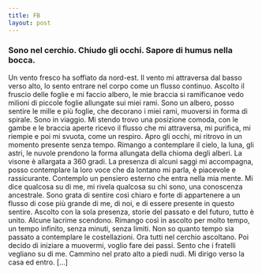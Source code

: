 ```yaml
---
title: FB
layout: post
---
```

### Sono nel cerchio. Chiudo gli occhi. Sapore di humus nella bocca.
Un vento fresco ha soffiato da nord-est.  Il vento mi attraversa dal basso verso alto, lo sento entrare nel corpo come un flusso continuo. Ascolto il fruscio delle foglie e mi faccio albero, le mie braccia si ramificanoe vedo milioni di piccole foglie  allungate sui miei rami. Sono un albero, posso sentire le mille e più foglie, che decorano i miei rami,  muoversi in forma di spirale. Sono in viaggio. Mi stendo trovo una posizione comoda, con le gambe e le  braccia aperte ricevo il flusso che mi attraversa, mi purifica, mi riempie e poi mi svuota, come un respiro.  Apro gli occhi, mi ritrovo in un momento presente senza tempo. Rimango a contemplare il cielo, la luna,  gli astri, le nuvole prendono la forma allungata della chioma degli alberi. La visone è allargata a 360  gradi. La presenza di alcuni saggi mi accompagna, posso contemplare la loro voce che da lontano mi  parla, è piacevole e rassicurante. Contemplo un pensiero esterno che entra nella mia mente. Mi dice qualcosa su di me, mi rivela qualcosa su chi sono, una conoscenza ancestrale. Sono grata di  sentire così chiaro e forte di appartenere a un flusso di cose più grande di me, di noi, e di essere presente in questo sentire. Ascolto con la sola presenza, storie del passato e del futuro, tutto è unito. Alcune lacrime scendono. Rimango così in ascolto per molto tempo, un tempo infinito, senza minuti,  senza limiti. Non so quanto tempo sia passato a contemplare le costellazioni. Ora tutti nel cerchio  ascoltano. Poi decido di iniziare a muovermi, voglio fare dei passi. Sento che i fratelli vegliano su di me. Cammino nel prato alto a piedi nudi. Mi dirigo verso la casa ed entro. 
[...]